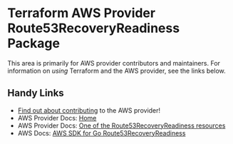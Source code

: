 # Terraform AWS Provider Route53RecoveryReadiness Package

This area is primarily for AWS provider contributors and maintainers. For information on _using_ Terraform and the AWS provider, see the links below.


## Handy Links
* [Find out about contributing](../../../docs/contributing) to the AWS provider!
* AWS Provider Docs: [Home](https://registry.terraform.io/providers/hashicorp/aws/latest/docs)
* AWS Provider Docs: [One of the Route53RecoveryReadiness resources](https://registry.terraform.io/providers/hashicorp/aws/latest/docs/resources/route53recoveryreadiness_cell)
* AWS Docs: [AWS SDK for Go Route53RecoveryReadiness](https://docs.aws.amazon.com/sdk-for-go/api/service/route53recoveryreadiness/)
